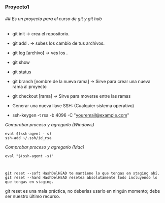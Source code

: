 ### Proyecto1 
###### ## Es un proyecto para el curso de git y git hub

- git init -> crea el repositorio.


- git add . -> subes los cambio de tus archivos.


- git log [archivo] -> ves los .


- git show


- git status

- git branch [nombre de la nueva rama] -> Sirve para crear una nueva rama al proyecto

- git checkout [rama] -> Sirve para moverse entre las ramas


- Generar una nueva llave SSH: (Cualquier sistema operativo)

- ssh-keygen -t rsa -b 4096 -C "youremail@example.com"

*Comprobar proceso y agregarlo (Windows)*

    eval $(ssh-agent - s)
    ssh-add ~/.ssh/id_rsa

*Comprobar proceso y agregarlo (Mac)*

    eval "$(ssh-agent -s)"



    git reset --soft HashDelHEAD te mantiene lo que tengas en staging ahí.
    git reset --hard HashDelHEAD resetea absolutamente todo incluyendo lo que tengas en staging.

git reset es una mala práctica, no deberías usarlo en ningún momento; debe ser nuestro último recurso.
